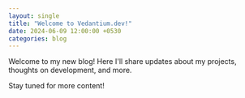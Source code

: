```yaml
---
layout: single
title: "Welcome to Vedantium.dev!"
date: 2024-06-09 12:00:00 +0530
categories: blog
---
```


Welcome to my new blog! Here I'll share updates about my projects, thoughts on development, and more.

Stay tuned for more content! 
